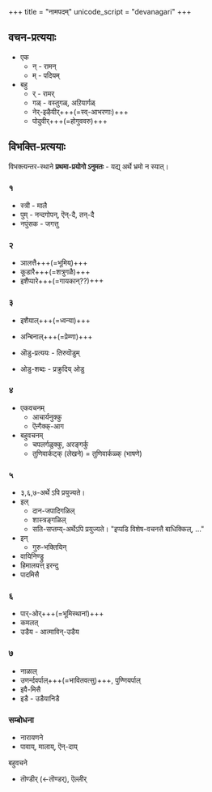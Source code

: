 +++
title = "नामपदम्"
unicode_script = "devanagari"
+++

## वचन-प्रत्ययाः
- एक
  - न् - रामन्
  - म् - पदियम्
- बहु
  - र् - रामर् 
  - गळ् - वस्तुगळ्, अऱियार्गळ्
  - नेर्-इऴैयीर्+++(=स्व्-आभरणाः)+++
  - पोदुवीर्+++(=होगुववरु)+++


## विभक्ति-प्रत्ययाः
विभक्त्यन्तर-स्थाने **प्रथमा-प्रयोगो ऽनुमतः** - यद्य् अर्थे भ्रमो न स्यात्।  

### १
- स्त्री - मालै
- पुम् - नन्दगोपन्, ऎन्-दै, तन्-दै
- नपुंसक - जगत्तु

### २
- ञालत्तै+++(=भूमिय्)+++
- कूडारै+++(=शत्रुगळै)+++
- इशैप्पारे+++(=गायकान्??)+++

### ३
- इशैयाल्+++(=ध्वन्या)+++
- अन्बिनाल्+++(=प्रेम्णा)+++
- ऒडु-प्रत्ययः - तिरुवॊडुम् 


- ओडु-शब्दः - प्रक्रुदिय् ओडु

### ४
- एकवचनम्
  - आचार्यनुक्कु
  - ऎऩ्गैक्क्-आग
- बहुवचनम्
  - चपलर्गळुक्कु, अरङ्गर्कु
  - तुणिवार्कट्क् (लेखने) = तुणिवार्कळ्क् (भाषणे)

### ५
- ३,६,७-अर्थे ऽपि प्रयुज्यते। 
- इल् 
  - दान-जपादिगळिल्
  - शास्त्रङ्गळिल्
  - सति-सप्तम्य्-अर्थेऽपि प्रयुज्यते। "इप्पडि विशेष-वचनत्तै बाधिक्किल्, …"
- इन्
  - गुरु-भक्तियिन्
- वायिनिण्ड्रु
- हिमालयत्त् इरन्दु
- पादमिसै

### ६
- पार्-ओर्+++(=भूमिस्थानां)+++
- कमलत्
- उडैय - आत्माविन्-उडैय
 
### ७
- नाळाल्
- उणर्न्दवर्पाल्+++(=भावितवत्सु)+++, पुण्णियर्पाल्‌
- इवै-मिसै
- इडै - उडैयानिडै

### सम्बोधना
- नारायणने
- पावाय्, मालाय्, ऎन्-दाय्

बहुवचने 

- तॊण्डीर् (←तॊण्डर्), ऎल्लीर्